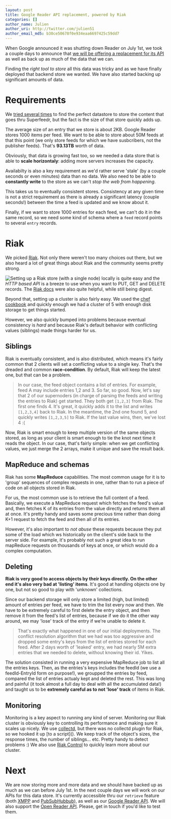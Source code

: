 ```yaml
---
layout: post
title: Google Reader API replacement, powered by Riak
categories: []
author_name: Julien
author_uri: http://twitter.com/julien51
author_email_md5: b30ce50678f0e934eaa6697425c59dd7
---
```


When Google announced it was shutting down Reader on July 1st, we took a couple days to announce that [we will be offering a replacement for its API](http://blog.superfeedr.com/google-reader-compatible-api/) as well as back up as much of the data that we can.

Finding the *right tool to store* all this data was tricky and as we have finally deployed that backend store we wanted. We have also started backing up significant amounts of data.

Requirements
============

We [tried several times](http://blog.superfeedr.com/oss/open-source/database/nosql/kumofs-a-database-success-story/) to find the perfect datastore to store the content that goes thru Superfeedr, but the fact is the size of that store quickly adds up.

The average size of an entry that we store is about 2KB. Google Reader stores 1000 items per feed. We want to be able to store about 50M feeds at that this point (we only store feeds for which we have susbcribers, not the publisher feeds). That's **93.13TB** worth of data. 

Obviously, that data is growing fast too, so we needed a data store that is able to **scale horizontaly**: adding more servers increases the capacity. 

Availabilty is also a key requirement as we'd rather serve 'stale' (by a couple seconds or even minutes) data than no data. We also need to be able to **constantly write** to the store as we can't *stop the web from happening*.

This takes us to eventually consistent stores. Consistency at any given time is not a strict requirement as there is already a significant latency (couple seconds!) between the time a feed is updated and we know about it.

Finally, if we want to store 1000 entries for each feed, we can't do it in the same record, so we need some kind of schema where a <code>feed</code> record points to several <code>entry</code> records.

Riak
====

We picked [Riak](http://basho.com/riak/). Not only there weren't too many choices out there, but we also heard a lot of great things about Riak and the community seems pretty strong.

<img src="http://upload.wikimedia.org/wikipedia/en/5/53/Riak_product_logo.png" style="witdh: 200px; float: left" />

Setting up a Riak store (with a single node) locally is quite easy and the *HTTP based API* is a breeze to use when you want to PUT, GET and DELETE records. The [Riak docs](http://docs.basho.com/) were also quite helpful, while still being digest. 

Beyond that, setting up a cluster is also fairly easy. We used the [chef cookbook](http://docs.basho.com/riak/latest/cookbooks/Installing-With-Chef/) and quickly enough we had a cluster of 5 with enough disk storage to get things started.

However, we also quickly bumped into problems because eventual consistency is *hard* and because Riak's default behavior with conflicting values (siblings) made things harder for us.

Siblings
--------

Riak is eventually consistent, and is also distributed, which means it's fairly common that 2 clients will set a conflicting value to a single key. That's the dreaded and common **race-condition**. By default, Riak will keep the latest one, but that can be a problem.

> In our case, the feed object contains a list of entries. For example, feed A may include entries 1,2 and 3. So far, so good. Now, let's say that 2 of our supernoders (in charge of parsing the feeds and writing the entries to Riak) get started. They both get `[1,2,3]` from Riak. The first one finds 4. It's great, it quickly adds it to the list and writes `[1,2,3,4]` back to Riak. In the meantime, the 2nd one found 5, and quickly writes `[1,2,3,5]` to Riak. If the last value wins, then, we've lost 4 :(

Now, Riak is smart enough to keep multiple version of the same objects stored, as long as your client is smart enough to tie the knot next time it reads the object. In our case, that's fairly simple: when we get conflicting values, we just merge the 2 arrays, make it unique and save the result back.

MapReduce and schemas
---------------------

Riak has some **MapReduce** capabilities. The most common usage for it is to 'group' sequences of complex requests in one, rather than to run a piece of code on all objects stored in Riak.

For us, the most common use is to retrieve the full content of a feed. Basically, we execute a MapReduce request which fetches the feed's value and, then fetches K of its entries from the value directly and returns them all at once. It's pretty handy and saves some precious time rather than doing K+1 request to fetch the feed and then all of its entries.

However, it's also important to *not abuse* these requests because they put some of the load which ws historically on the client's side back to the server side. For example, it's probably not such a great idea to run mapReduce requests on thousands of keys at once, or which would do a complex computation.

Deleting
--------

**Riak is very good to access objects by their keys directly. On the other end it's also very bad at 'listing' items**. It's good at handling objects one by one, but not so good to play with 'unknown' collections.

Since our backend storage will only store a limited (high, but limited) amount of entries per feed, we have to trim the list every now and then. We have to be extremely careful to first delete the entry object, and then remove it from the feed's list of entries, because if we do it the other way around, we may 'lose' track of the entry if we're unable to delete it.

> That's exactly what happened in one of our initial deployments. The conflict resolution algorithm that we had was too aggressive and dropped some entry's keys from the list of entries stored for each feed. After 2 days worth of 'leaked' entry, we had nearly 5M extra entries that we needed to delete, without knowing their id. Yikes.

The solution consisted in running a very expensive MapReduce job to list all the entries keys. Then, as the entries's keys includes the feedId (we use a feedId-EntryId form on purpose!), we groupped the entries by feed, compared the list of entries actualy kept and deleted the rest. This was long and painful (it took almost a full day to deal with all the accumulated data!) and taught us to be **extremely careful as to not 'lose' track** of items in Riak.


Monitoring
----------

Monitoring is a key aspect to running any kind of server. Monitoring our Riak cluster is obviously key to controlling its performance and making sure it scales up nicely. We use [collectd](http://blog.superfeedr.com/oss/open-source/infrastructure/collectd/performance-monitoring-with-collectd/), but there was no collectd plugin for Riak, so we hooked it up [to a script](<script src="https://gist.github.com/julien51/5717367.js"></script>). We keep track of the object's sizes, the response times, the number of siblings... etc. Pretty handy to detect problems :) We also use [Riak Control](http://basho.com/riak-control/) to quickly learn more about our cluster.

Next
====

We are now storing more and more data and we should have backed up as much as we can before July 1st. In the next couple days we will work on our APIs for this data store. It's currently accessible thru our <code>retrieve</code> feature (both [XMPP](http://superfeedr.com/documentation#xmpp_retrieve) and [PubSubHubbub](http://superfeedr.com/documentation#pubsubhubbub_retrieve)), as well as our [Google Reader API](https://github.com/superfeedr/documentation/tree/master/google-reader-api). We will also support the [Open Reader API](http://rss-sync.github.io/Open-Reader-API/resources/). Please, get in touch if you'd like to test them.






